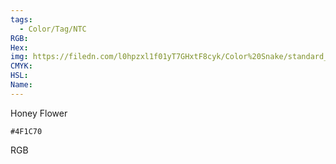 ```yaml
---
tags:
  - Color/Tag/NTC
RGB:
Hex:
img: https://filedn.com/l0hpzxl1f01yT7GHxtF8cyk/Color%20Snake/standard_csv_to_svg/%23/4F1C70.svg
CMYK:
HSL:
Name:
---
```

Honey Flower
```palette
#4F1C70
```
RGB
